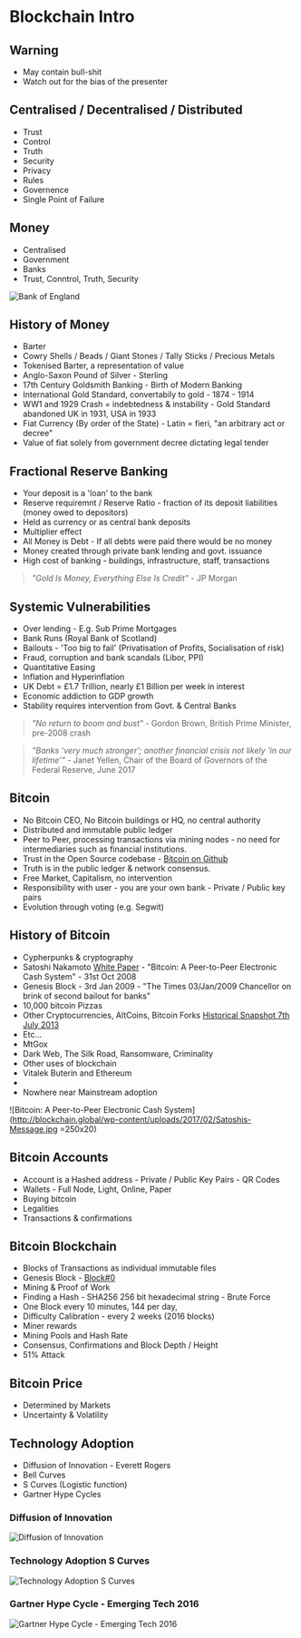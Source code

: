 # Blockchain Intro


## Warning

* May contain bull-shit
* Watch out for the bias of the presenter


## Centralised / Decentralised / Distributed

* Trust
* Control
* Truth
* Security
* Privacy
* Rules
* Governence
* Single Point of Failure

## Money

* Centralised
* Government
* Banks
* Trust, Conntrol, Truth, Security

![Bank of England](http://www.telegraph.co.uk/content/dam/business/spark/sme-home/hp/Bank-of-england-large_trans_NvBQzQNjv4Bqeo_i_u9APj8RuoebjoAHt0k9u7HhRJvuo-ZLenGRumA.jpg)

## History of Money

* Barter
* Cowry Shells / Beads / Giant Stones / Tally Sticks / Precious Metals
* Tokenised Barter, a representation of value
* Anglo-Saxon Pound of Silver - Sterling
* 17th Century Goldsmith Banking - Birth of Modern Banking
* International Gold Standard, convertabily to gold - 1874 - 1914
* WW1 and 1929 Crash = indebtedness & instability - Gold Standard abandoned UK in 1931, USA in 1933
* Fiat Currency (By order of the State) - Latin = fieri, "an arbitrary act or decree"
* Value of fiat solely from government decree dictating legal tender


## Fractional Reserve Banking

* Your deposit is a 'loan' to the bank
* Reserve requiremnt / Reserve Ratio - fraction of its deposit liabilities (money owed to depositors)
* Held as currency or as central bank deposits
* Multiplier effect
* All Money is Debt - If all debts were paid there would be no money
* Money created through private bank lending and govt. issuance
* High cost of banking - buildings, infrastructure, staff, transactions

> *"Gold Is Money, Everything Else Is Credit"* - JP Morgan

## Systemic Vulnerabilities

* Over lending - E.g. Sub Prime Mortgages
* Bank Runs (Royal Bank of Scotland)
* Bailouts - 'Too big to fail' (Privatisation of Profits, Socialisation of risk)
* Fraud, corruption and bank scandals (Libor, PPI)
* Quantitative Easing
* Inflation and Hyperinflation
* UK Debt = £1.7 Trillion, nearly £1 Billion per week in interest
* Economic addiction to GDP growth
* Stability requires intervention from Govt. & Central Banks

> *"No return to boom and bust"* - Gordon Brown, British Prime Minister, pre-2008 crash

> *"Banks 'very much stronger'; another financial crisis not likely 'in our lifetime'"* - Janet Yellen, Chair of the Board of Governors of the Federal Reserve, June 2017

## Bitcoin

* No Bitcoin CEO, No Bitcoin buildings or HQ, no central authority
* Distributed and immutable public ledger
* Peer to Peer, processing transactions via mining nodes - no need for intermediaries such as financial institutions.
* Trust in the Open Source codebase - [Bitcoin on Github](https://github.com/bitcoin/bitcoin)
* Truth is in the public ledger & network consensus.
* Free Market, Capitalism, no intervention
* Responsibility with user - you are your own bank - Private / Public key pairs
* Evolution through voting (e.g. Segwit)

## History of Bitcoin

* Cypherpunks & cryptography
* Satoshi Nakamoto [White Paper](https://bitcoin.org/bitcoin.pdf) - "Bitcoin: A Peer-to-Peer Electronic Cash System" - 31st Oct 2008
* Genesis Block - 3rd Jan 2009 - "The Times 03/Jan/2009 Chancellor on brink of second bailout for banks" 
* 10,000 bitcoin Pizzas
* Other Cryptocurrencies, AltCoins, Bitcoin Forks [Historical Snapshot 7th July 2013](https://coinmarketcap.com/historical/20130707/)
* Etc...
* MtGox
* Dark Web, The Silk Road, Ransomware, Criminality
* Other uses of blockchain
* Vitalek Buterin and Ethereum
* 
* Nowhere near Mainstream adoption

![Bitcoin: A Peer-to-Peer Electronic Cash System](http://blockchain.global/wp-content/uploads/2017/02/Satoshis-Message.jpg =250x20)

## Bitcoin Accounts

* Account is a Hashed address - Private / Public Key Pairs -  QR Codes
* Wallets - Full Node, Light, Online, Paper
* Buying bitcoin
* Legalities
* Transactions & confirmations


## Bitcoin Blockchain

* Blocks of Transactions as individual immutable files
* Genesis Block - [Block#0](https://blockchain.info/block/000000000019d6689c085ae165831e934ff763ae46a2a6c172b3f1b60a8ce26f)
* Mining & Proof of Work
* Finding a Hash - SHA256 256 bit hexadecimal string - Brute Force
* One Block every 10 minutes, 144 per day, 
* Difficulty Calibration - every 2 weeks (2016 blocks)
* Miner rewards
* Mining Pools and Hash Rate
* Consensus, Confirmations and Block Depth / Height
* 51% Attack

## Bitcoin Price

* Determined by Markets
* Uncertainty & Volatility

## Technology Adoption

* Diffusion of Innovation - Everett Rogers
* Bell Curves
* S Curves (Logistic function)
* Gartner Hype Cycles

### Diffusion of Innovation
![Diffusion of Innovation](https://upload.wikimedia.org/wikipedia/commons/thumb/1/11/Diffusion_of_ideas.svg/800px-Diffusion_of_ideas.svg.png)

### Technology Adoption S Curves
![Technology Adoption S Curves](https://media.licdn.com/mpr/mpr/shrinknp_800_800/AAEAAQAAAAAAAAeIAAAAJDgzYmZlZTcyLTFhN2UtNGUzNi05OWU3LTZkY2ZmY2E4MDlhNg.jpg)

### Gartner Hype Cycle - Emerging Tech 2016
![Gartner Hype Cycle - Emerging Tech 2016](http://na2.www.gartner.com/imagesrv/newsroom/images/emerging-tech-hc-2016.png;wa59f7b006c484099e)


